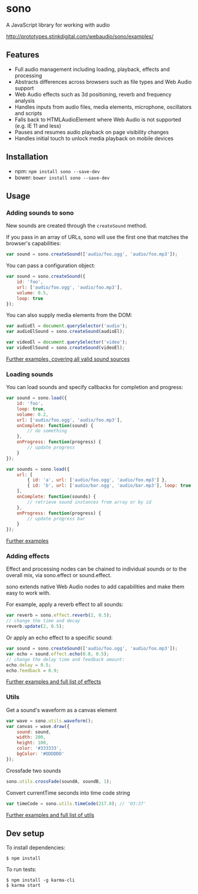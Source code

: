# sono

A JavaScript library for working with audio

<http://prototypes.stinkdigital.com/webaudio/sono/examples/>

## Features

* Full audio management including loading, playback, effects and processing
* Abstracts differences across browsers such as file types and Web Audio support
* Web Audio effects such as 3d positioning, reverb and frequency analysis
* Handles inputs from audio files, media elements, microphone, oscillators and scripts
* Falls back to HTMLAudioElement where Web Audio is not supported (e.g. IE 11 and less)
* Pauses and resumes audio playback on page visibility changes
* Handles initial touch to unlock media playback on mobile devices

## Installation

* npm: ```npm install sono --save-dev```
* bower: ```bower install sono --save-dev```

## Usage

### Adding sounds to sono

New sounds are created through the `createSound` method.

If you pass in an array of URLs, sono will use the first one that matches the browser's capabilities:

```javascript
var sound = sono.createSound(['audio/foo.ogg', 'audio/foo.mp3']);
```

You can pass a configuration object:

```javascript
var sound = sono.createSound({
    id: 'foo',
    url: ['audio/foo.ogg', 'audio/foo.mp3'],
    volume: 0.5,
    loop: true
});
```

You can also supply media elements from the DOM:

```javascript
var audioEl = document.querySelector('audio');
var audioElSound = sono.createSound(audioEl);

var videoEl = document.querySelector('video');
var videoElSound = sono.createSound(videoEl);
```

[Further examples, covering all valid sound sources](docs/sono.md#createsound)


### Loading sounds

You can load sounds and specify callbacks for completion and progress:

```javascript
var sound = sono.load({
    id: 'foo',
    loop: true,
    volume: 0.2,
    url: ['audio/foo.ogg', 'audio/foo.mp3'],
    onComplete: function(sound) {
        // do something
    },
    onProgress: function(progress) {
        // update progress
    }
});

var sounds = sono.load({
    url: [
        { id: 'a', url: ['audio/foo.ogg', 'audio/foo.mp3'] },
        { id: 'b', url: ['audio/bar.ogg', 'audio/bar.mp3'], loop: true, volume: 0.5 }
    ],
    onComplete: function(sounds) {
        // retrieve sound instances from array or by id
    },
    onProgress: function(progress) {
        // update progress bar
    }
});
```

[Further examples](docs/sono.md#load)


### Adding effects

Effect and processing nodes can be chained to individual sounds or to the overall mix, via sono.effect or sound.effect.

sono extends native Web Audio nodes to add capabilities and make them easy to work with.

For example, apply a reverb effect to all sounds:

```javascript
var reverb = sono.effect.reverb(2, 0.5);
// change the time and decay
reverb.update(2, 0.5);
```

Or apply an echo effect to a specific sound:

```javascript
var sound = sono.createSound(['audio/foo.ogg', 'audio/foo.mp3']);
var echo = sound.effect.echo(0.8, 0.5);
// change the delay time and feedback amount:
echo.delay = 0.5;
echo.feedback = 0.9;
```

[Further examples and full list of effects](docs/sono.md#effects)


### Utils

Get a sound's waveform as a canvas element

```javascript
var wave = sono.utils.waveform();
var canvas = wave.draw({
    sound: sound,
    width: 200,
    height: 100,
    color: '#333333',
    bgColor: '#DDDDDD'
});
```

Crossfade two sounds

```javascript
sono.utils.crossFade(soundA, soundB, 1);
```

Convert currentTime seconds into time code string

```javascript
var timeCode = sono.utils.timeCode(217.8); // '03:37'
```

[Further examples and full list of utils](docs/sono.md#utils)


## Dev setup

To install dependencies:

```
$ npm install
```

To run tests:

```
$ npm install -g karma-cli
$ karma start
```

